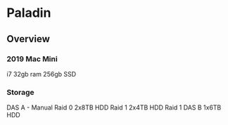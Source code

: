 # Paladin
## Overview
### 2019 Mac Mini
i7
32gb ram
256gb SSD
### Storage
DAS A - Manual Raid 0
  2x8TB HDD Raid 1
  2x4TB HDD Raid 1
DAS B
  1x6TB HDD
## 